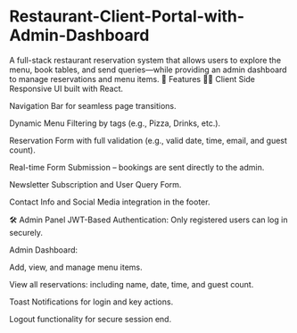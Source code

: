 # Restaurant-Client-Portal-with-Admin-Dashboard

A full-stack restaurant reservation system that allows users to explore the menu, book tables, and send queries—while providing an admin dashboard to manage reservations and menu items.
🚀 Features
🧑‍🍳 Client Side
Responsive UI built with React.

Navigation Bar for seamless page transitions.

Dynamic Menu Filtering by tags (e.g., Pizza, Drinks, etc.).

Reservation Form with full validation (e.g., valid date, time, email, and guest count).

Real-time Form Submission – bookings are sent directly to the admin.

Newsletter Subscription and User Query Form.

Contact Info and Social Media integration in the footer.

🛠️ Admin Panel
JWT-Based Authentication: Only registered users can log in securely.

Admin Dashboard:

Add, view, and manage menu items.

View all reservations: including name, date, time, and guest count.

Toast Notifications for login and key actions.

Logout functionality for secure session end.

